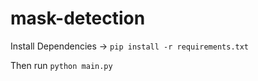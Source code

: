 # mask-detection

Install Dependencies -> `pip install -r requirements.txt`

Then run `python main.py` 

